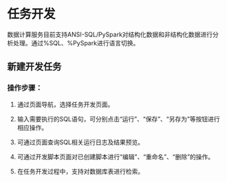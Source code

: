# 任务开发

数据计算服务目前支持ANSI-SQL/PySpark对结构化数据和非结构化数据进行分析处理。通过%SQL、%PySpark进行语言切换。

## 新建开发任务

### 操作步骤：

1. 通过页面导航，选择任务开发页面。

2. 输入需要执行的SQL语句，可分别点击“运行”、“保存”、“另存为”等按钮进行相应操作。

3. 可通过页面查询SQL相关运行日志及结果预览。

4. 可通过开发脚本页面对已创建脚本进行“编辑”、“重命名”、“删除”的操作。

5. 在任务开发过程中，支持对数据库表进行检索。
